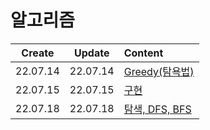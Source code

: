 # 알고리즘
|Create|Update|Content|
|:-:|:-:|:--|
|22.07.14|22.07.14|[Greedy(탐욕법)](./greedy.md)|
|22.07.15|22.07.15|[구현](./implementation.md)|
|22.07.18|22.07.18|[탐색, DFS, BFS](./search%2Cdfs%2Cbfs.md)|